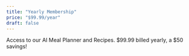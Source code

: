 ```yaml
---
title: "Yearly Membership"
price: "$99.99/year"
draft: false
---
```


Access to our AI Meal Planner and Recipes. $99.99 billed yearly, a $50 savings!
